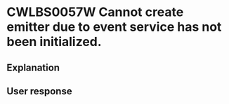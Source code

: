 # CWLBS0057W Cannot create emitter due to event service has not been initialized.

## Explanation

## User response